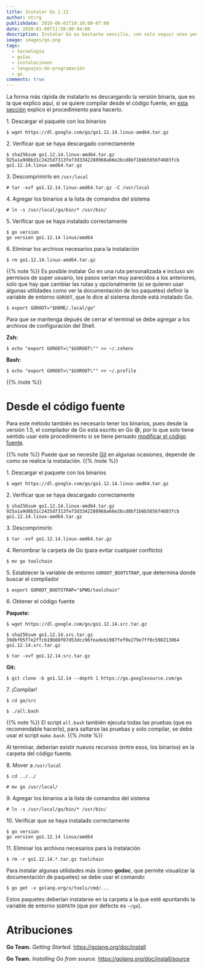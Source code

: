 ```yaml
---
title: Instalar Go 1.12
author: ntrrg
publishdate: 2019-06-01T10:10:00-07:00
date: 2020-01-08T11:50:00-04:00
description: Instalar Go es bastante sencillo, con solo seguir unas pocas instrucciones cualquiera puede hacerlo.
image: images/go.png
tags:
  - tecnología
  - guías
  - instalaciones
  - lenguajes-de-programación
  - go
comments: true
---
```


La forma más rápida de instalarlo es descargando la versión binaria, que es la
que explico aquí, si se quiere compilar desde el código fuente, en [esta sección](#desde-el-código-fuente)
explico el procedimiento para hacerlo.

1\. Descargar el paquete con los binarios

```shell-session
$ wget https://dl.google.com/go/go1.12.14.linux-amd64.tar.gz
```

2\. Verificar que se haya descargado correctamente

```shell-session
$ sha256sum go1.12.14.linux-amd64.tar.gz
925a1a9d8b31c2425d7313fe73d3342288968a66e26cd8bf1b6b5656f4603fcb  go1.12.14.linux-amd64.tar.gz
```

3\. Descomprimirlo en `/usr/local`

```shell-session
# tar -xvf go1.12.14.linux-amd64.tar.gz -C /usr/local
```

4\. Agregar los binarios a la lista de comandos del sistema

```shell-session
# ln -s /usr/local/go/bin/* /usr/bin/
```

5\. Verificar que se haya instalado correctamente

```shell-session
$ go version
go version go1.12.14 linux/amd64
```

6\. Eliminar los archivos necesarios para la instalación

```shell-session
$ rm go1.12.14.linux-amd64.tar.gz
```

{{% note %}}
Es posible instalar Go en una ruta personalizada e incluso sin permisos de
super usuario, los pasos serían muy parecidos a los anteriores, solo que hay
que cambiar las rutas y opcionalmente (si se quieren usar algunas utilidades
como ver la documentación de los paquetes) definir la variable de entorno
`GOROOT`, que le dice al sistema donde está instalado Go.

```shell-session
$ export GOROOT="$HOME/.local/go"
```

Para que se mantenga depués de cerrar el terminal se debe agregar a los
archivos de configuración del Shell.

**Zsh:**

```shell-session
$ echo "export GOROOT=\"$GOROOT\"" >> ~/.zshenv
```

**Bash:**

```shell-session
$ echo "export GOROOT=\"$GOROOT\"" >> ~/.profile
```
{{% /note %}}

# Desde el código fuente

Para este método también es necesario tener los binarios, pues desde la
versión 1.5, el compilador de Go está escrito en Go 😅, por lo que solo
tiene sentido usar este procedimiento si se tiene pensado [modificar el código
fuente](./../contribute-to-go/index.es.md).

{{% note %}}
Puede que se necesite [Git](https://git-scm.com/) en algunas ocasiones, depende
de como se realice la instalación.
{{% /note %}}

1\. Descargar el paquete con los binarios

```shell-session
$ wget https://dl.google.com/go/go1.12.14.linux-amd64.tar.gz
```

2\. Verificar que se haya descargado correctamente

```shell-session
$ sha256sum go1.12.14.linux-amd64.tar.gz
925a1a9d8b31c2425d7313fe73d3342288968a66e26cd8bf1b6b5656f4603fcb  go1.12.14.linux-amd64.tar.gz
```

3\. Descomprimirlo

```shell-session
$ tar -xvf go1.12.14.linux-amd64.tar.gz
```

4\. Renombrar la carpeta de Go (para evitar cualquier conflicto)

```shell-session
$ mv go toolchain
```

5\. Establecer la variable de entorno `GOROOT_BOOTSTRAP`, que determina donde
    buscar el compilador

```shell-session
$ export GOROOT_BOOTSTRAP="$PWD/toolchain"
```

6\. Obtener el código fuente

**Paquete:**

```shell-session
$ wget https://dl.google.com/go/go1.12.14.src.tar.gz
```

```shell-session
$ sha256sum go1.12.14.src.tar.gz
39dbf05f7e2ffcb19b08f07d53dcc96feadeb1987fef9e279e7ff0c598213064  go1.12.14.src.tar.gz
```

```shell-session
$ tar -xvf go1.12.14.src.tar.gz
```

**Git:**

```shell-session
$ git clone -b go1.12.14 --depth 1 https://go.googlesource.com/go
```

7\. ¡Compilar!

```shell-session
$ cd go/src
```

```shell-session
$ ./all.bash
```

{{% note %}}
El script `all.bash` también ejecuta todas las pruebas (que es recomendable
hacerlo), para saltarse las pruebas y solo compilar, se debe usar el script
`make.bash`.
{{% /note %}}

Al terminar, deberían existir nuevos recursos (entre esos, los binarios) en la
carpeta del código fuente.

8\. Mover a `/usr/local`

```shell-session
$ cd ../../
```

```shell-session
# mv go /usr/local/
```

9\. Agregar los binarios a la lista de comandos del sistema

```shell-session
# ln -s /usr/local/go/bin/* /usr/bin/
```

10\. Verificar que se haya instalado correctamente

```shell-session
$ go version
go version go1.12.14 linux/amd64
```

11\. Eliminar los archivos necesarios para la instalación

```shell-session
$ rm -r go1.12.14.*.tar.gz toolchain
```

Para instalar algunas utilidades más (como **godoc**, que permite visualizar la
documentación de paquetes) se debe usar el comando:

```shell-session
$ go get -v golang.org/x/tools/cmd/...
```

Estos paquetes deberían instalarse en la carpeta a la que esté apuntando la
variable de entorno `$GOPATH` (que por defecto es `~/go`).

# Atribuciones

**Go Team.** *Getting Started.* <https://golang.org/doc/install>

**Go Team.** *Installing Go from source.* <https://golang.org/doc/install/source>

